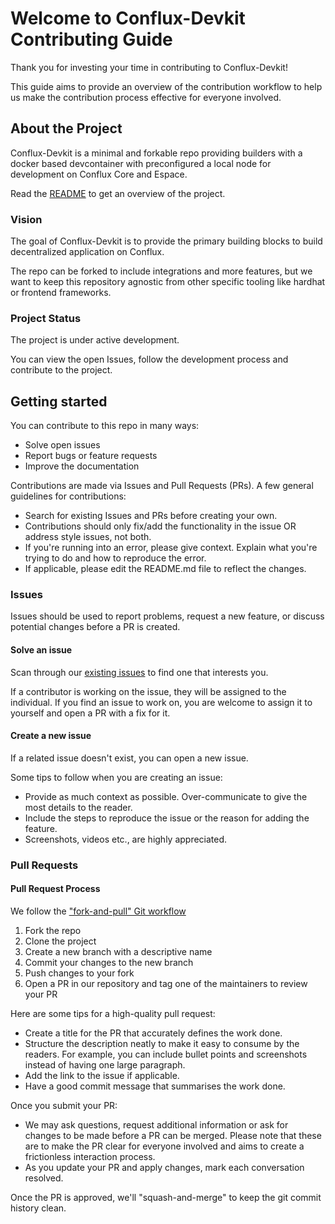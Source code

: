 # Welcome to Conflux-Devkit Contributing Guide

Thank you for investing your time in contributing to Conflux-Devkit!

This guide aims to provide an overview of the contribution workflow to help us make the contribution process effective for everyone involved.

## About the Project

Conflux-Devkit is a minimal and forkable repo providing builders with a docker based devcontainer with preconfigured a local node for development on Conflux Core and Espace.

Read the [README](README.md) to get an overview of the project.

### Vision

The goal of Conflux-Devkit is to provide the primary building blocks to build decentralized application on Conflux.

The repo can be forked to include integrations and more features, but we want to keep this repository agnostic from other specific tooling like hardhat or frontend frameworks.

### Project Status

The project is under active development.

You can view the open Issues, follow the development process and contribute to the project.

## Getting started

You can contribute to this repo in many ways:

- Solve open issues
- Report bugs or feature requests
- Improve the documentation

Contributions are made via Issues and Pull Requests (PRs). A few general guidelines for contributions:

- Search for existing Issues and PRs before creating your own.
- Contributions should only fix/add the functionality in the issue OR address style issues, not both.
- If you're running into an error, please give context. Explain what you're trying to do and how to reproduce the error.
- If applicable, please edit the README.md file to reflect the changes.

### Issues

Issues should be used to report problems, request a new feature, or discuss potential changes before a PR is created.

#### Solve an issue

Scan through our [existing issues](https://github.com/cfxdevkit/core-hardhat-template/issues) to find one that interests you.

If a contributor is working on the issue, they will be assigned to the individual. If you find an issue to work on, you are welcome to assign it to yourself and open a PR with a fix for it.

#### Create a new issue

If a related issue doesn't exist, you can open a new issue.

Some tips to follow when you are creating an issue:

- Provide as much context as possible. Over-communicate to give the most details to the reader.
- Include the steps to reproduce the issue or the reason for adding the feature.
- Screenshots, videos etc., are highly appreciated.

### Pull Requests

#### Pull Request Process

We follow the ["fork-and-pull" Git workflow](https://github.com/susam/gitpr)

1. Fork the repo
2. Clone the project
3. Create a new branch with a descriptive name
4. Commit your changes to the new branch
5. Push changes to your fork
6. Open a PR in our repository and tag one of the maintainers to review your PR

Here are some tips for a high-quality pull request:

- Create a title for the PR that accurately defines the work done.
- Structure the description neatly to make it easy to consume by the readers. For example, you can include bullet points and screenshots instead of having one large paragraph.
- Add the link to the issue if applicable.
- Have a good commit message that summarises the work done.

Once you submit your PR:

- We may ask questions, request additional information or ask for changes to be made before a PR can be merged. Please note that these are to make the PR clear for everyone involved and aims to create a frictionless interaction process.
- As you update your PR and apply changes, mark each conversation resolved.

Once the PR is approved, we'll "squash-and-merge" to keep the git commit history clean.